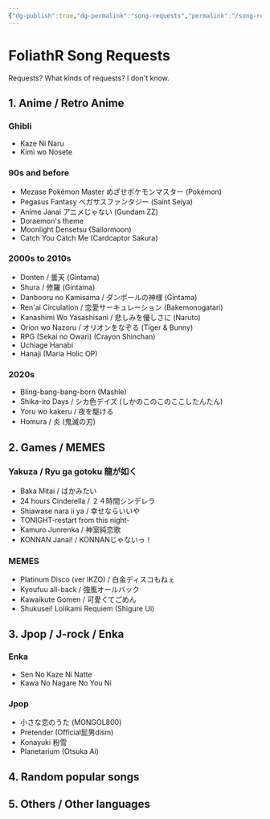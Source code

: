 ```yaml
---
{"dg-publish":true,"dg-permalink":"song-requests","permalink":"/song-requests/","dgShowBacklinks":"false","dgShowLocalGraph":"false","dgShowInlineTitle":"false","dgShowFileTree":"false","dgEnableSearch":"false","noteIcon":""}
---
```


# FoliathR Song Requests
Requests? What kinds of requests? I don't know.
## 1. Anime / Retro Anime
### Ghibli
- Kaze Ni Naru
- Kimi wo Nosete

### 90s and before
- Mezase Pokémon Master めざせポケモンマスター (Pokémon)
- Pegasus Fantasy ペガサスファンタジー (Saint Seiya)
- Anime Janai アニメじゃない (Gundam ZZ)
- Doraemon's theme
- Moonlight Densetsu (Sailormoon)
- Catch You Catch Me (Cardcaptor Sakura)

### 2000s to 2010s
- Donten / 曇天 (Gintama)
- Shura / 修羅 (Gintama)
- Danbooru no Kamisama / ダンボールの神様 (Gintama)
- Ren'ai Circulation / 恋愛サーキュレーション (Bakemonogatari)
- Kanashimi Wo Yasashisani / 悲しみを優しさに (Naruto)
- Orion wo Nazoru / オリオンをなぞる (Tiger & Bunny)
- RPG (Sekai no Owari) (Crayon Shinchan)
- Uchiage Hanabi
- Hanaji (Maria Holic OP)

### 2020s
- Bling-bang-bang-born (Mashle)
- Shika-iro Days / シカ色デイズ (しかのこのこのここしたんたん)
- Yoru wo kakeru / 夜を駆ける
- Homura / 炎 (鬼滅の刃)

## 2. Games / MEMES
### Yakuza / Ryu ga gotoku 龍が如く
- Baka Mitai / ばかみたい
- 24 hours Cinderella / ２４時間シンデレラ
- Shiawase nara ii ya / 幸せならいいや
- TONIGHT-restart from this night-
- Kamuro Junrenka / 神室純恋歌
- KONNAN Janai! / KONNANじゃないっ！

### MEMES
- Platinum Disco (ver IKZO) / 白金ディスコもねぇ
- Kyoufuu all-back / 強風オールバック
- Kawaikute Gomen / 可愛くてごめん
- Shukusei! Lolikami Requiem (Shigure Ui)
## 3. Jpop / J-rock / Enka
### Enka
- Sen No Kaze Ni Natte
- Kawa No Nagare No You Ni

### Jpop
- 小さな恋のうた (MONGOL800)
- Pretender (Official髭男dism)
- Konayuki 粉雪
- Planetarium (Otsuka Ai)
## 4. Random popular songs

## 5. Others / Other languages